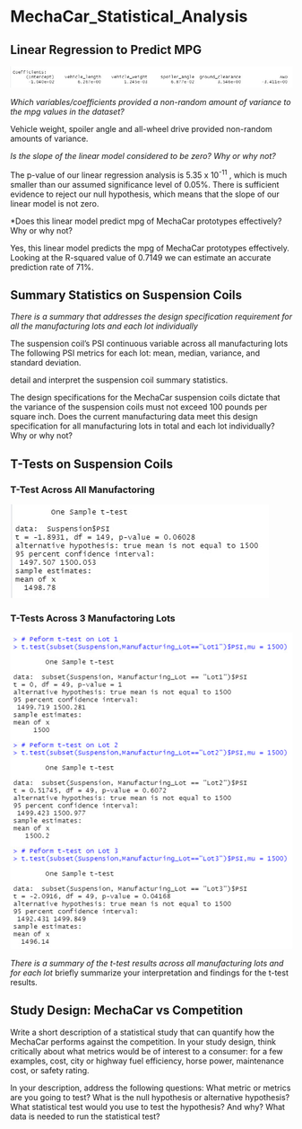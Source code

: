 # MechaCar_Statistical_Analysis

## Linear Regression to Predict MPG

![](https://github.com/NAppazeller/MechaCar_Statistical_Analysis/blob/main/linear%20regression%20output.jpg)

*Which variables/coefficients provided a non-random amount of variance to the mpg values in the dataset?*

Vehicle weight, spoiler angle and all-wheel drive provided non-random amounts of variance.

*Is the slope of the linear model considered to be zero? Why or why not?*

The p-value of our linear regression analysis is 5.35 x 10<sup>-11</sup> , which is much smaller than our assumed significance level of 0.05%. There is sufficient evidence to reject our null hypothesis, which means that the slope of our linear model is not zero.

*Does this linear model predict mpg of MechaCar prototypes effectively? Why or why not?

Yes, this linear model predicts the mpg of MechaCar prototypes effectively. Looking at the R-squared value of 0.7149 we can estimate an accurate prediction rate of 71%.   

## Summary Statistics on Suspension Coils

*There is a summary that addresses the design specification requirement for all the manufacturing lots and each lot individually*

The suspension coil’s PSI continuous variable across all manufacturing lots
The following PSI metrics for each lot: mean, median, variance, and standard deviation.

detail and interpret the suspension coil summary statistics.

The design specifications for the MechaCar suspension coils dictate that the variance of the suspension coils must not exceed 100 pounds per square inch. Does the current manufacturing data meet this design specification for all manufacturing lots in total and each lot individually? Why or why not?


## T-Tests on Suspension Coils
### T-Test Across All Manufactoring
![](https://github.com/NAppazeller/MechaCar_Statistical_Analysis/blob/main/PTest%20Output_1.jpg)

### T-Tests Across 3 Manufactoring Lots
![](https://github.com/NAppazeller/MechaCar_Statistical_Analysis/blob/main/PTest%20Output.jpg)

*There is a summary of the t-test results across all manufacturing lots and for each lot*
briefly summarize your interpretation and findings for the t-test results. 


## Study Design: MechaCar vs Competition

Write a short description of a statistical study that can quantify how the MechaCar performs against the competition. In your study design, think critically about what metrics would be of interest to a consumer: for a few examples, cost, city or highway fuel efficiency, horse power, maintenance cost, or safety rating.

In your description, address the following questions:
What metric or metrics are you going to test?
What is the null hypothesis or alternative hypothesis?
What statistical test would you use to test the hypothesis? And why?
What data is needed to run the statistical test?



